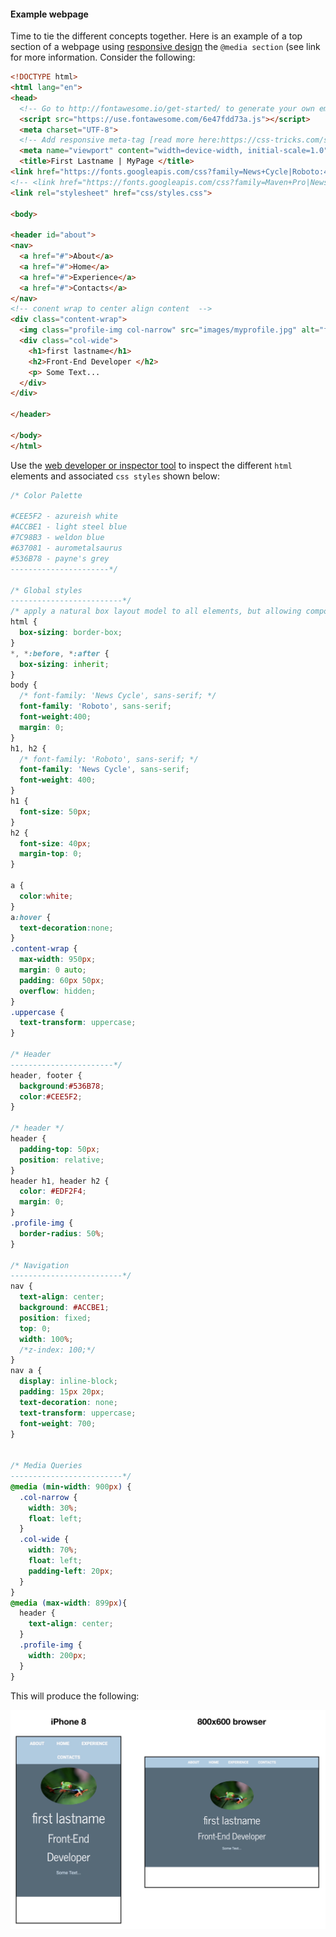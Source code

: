 #### Example webpage

Time to tie the different concepts together. Here is an example of a top section of a webpage using [responsive design](link) the `@media section` (see link for more information. Consider the following:

```html
<!DOCTYPE html>
<html lang="en">
<head>
  <!-- Go to http://fontawesome.io/get-started/ to generate your own embed code! -->
  <script src="https://use.fontawesome.com/6e47fdd73a.js"></script>
  <meta charset="UTF-8">
  <!-- Add responsive meta-tag [read more here:https://css-tricks.com/snippets/html/responsive-meta-tag/] -->
  <meta name="viewport" content="width=device-width, initial-scale=1.0">
  <title>First Lastname | MyPage </title>
<link href="https://fonts.googleapis.com/css?family=News+Cycle|Roboto:400,700&amp;subset=cyrillic,cyrillic-ext" rel="stylesheet">
<!-- <link href="https://fonts.googleapis.com/css?family=Maven+Pro|News+Cycle" rel="stylesheet"> -->
<link rel="stylesheet" href="css/styles.css">

<body>

<header id="about">
<nav>
  <a href="#">About</a>
  <a href="#">Home</a>
  <a href="#">Experience</a>
  <a href="#">Contacts</a>
</nav>
<!-- conent wrap to center align content  -->
<div class="content-wrap">
  <img class="profile-img col-narrow" src="images/myprofile.jpg" alt="first lastname">
  <div class="col-wide">
    <h1>first lastname</h1>
    <h2>Front-End Developer </h2>
    <p> Some Text...
  </div>
</div>

</header>

</body>
</html>
```
Use the [web developer or inspector tool](https://www.webnots.com/view-webpage-source-css-and-html-in-safari/) to inspect the different `html` elements and associated `css styles` shown below:

```css
/* Color Palette

#CEE5F2 - azureish white
#ACCBE1 - light steel blue
#7C98B3 - weldon blue
#637081 - aurometalsaurus
#536B78 - payne's grey
----------------------*/

/* Global styles
-------------------------*/
/* apply a natural box layout model to all elements, but allowing components to change */
html {
  box-sizing: border-box;
}
*, *:before, *:after {
  box-sizing: inherit;
}
body {
  /* font-family: 'News Cycle', sans-serif; */
  font-family: 'Roboto', sans-serif;
  font-weight:400;
  margin: 0;
}
h1, h2 {
  /* font-family: 'Roboto', sans-serif; */
  font-family: 'News Cycle', sans-serif;
  font-weight: 400;
}
h1 {
  font-size: 50px;
}
h2 {
  font-size: 40px;
  margin-top: 0;
}

a {
  color:white;
}
a:hover {
  text-decoration:none;
}
.content-wrap {
  max-width: 950px;
  margin: 0 auto;
  padding: 60px 50px;
  overflow: hidden;
}
.uppercase {
  text-transform: uppercase;
}

/* Header
-----------------------*/
header, footer {
  background:#536B78;
  color:#CEE5F2;
}

/* header */
header {
  padding-top: 50px;
  position: relative;
}
header h1, header h2 {
  color: #EDF2F4;
  margin: 0;
}
.profile-img {
  border-radius: 50%;
}

/* Navigation
-------------------------*/
nav {
  text-align: center;
  background: #ACCBE1;
  position: fixed;
  top: 0;
  width: 100%;
  /*z-index: 100;*/
}
nav a {
  display: inline-block;
  padding: 15px 20px;
  text-decoration: none;
  text-transform: uppercase;
  font-weight: 700;
}


/* Media Queries
-------------------------*/
@media (min-width: 900px) {
  .col-narrow {
    width: 30%;
    float: left;
  }
  .col-wide {
    width: 70%;
    float: left;
    padding-left: 20px;
  }
}
@media (max-width: 899px){
  header {
    text-align: center;
  }
  .profile-img {
    width: 200px;
  }
}
```
This will produce the following:

<img class="profile-img col-narrow" src="images/top-page-rd.jpeg" alt="first top page">

